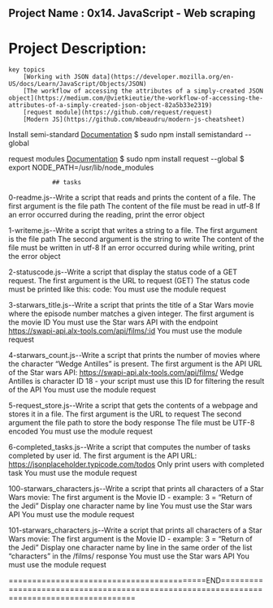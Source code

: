 ## Project Name : 0x14. JavaScript - Web scraping

# Project Description:
    key topics
        [Working with JSON data](https://developer.mozilla.org/en-US/docs/Learn/JavaScript/Objects/JSON)
        [The workflow of accessing the attributes of a simply-created JSON object](https://medium.com/@vietkieutie/the-workflow-of-accessing-the-attributes-of-a-simply-created-json-object-82a5b33e2319)
        [request module](https://github.com/request/request)
        [Modern JS](https://github.com/mbeaudru/modern-js-cheatsheet)

Install semi-standard
[Documentation](https://github.com/request/request)
$ sudo npm install semistandard --global

request modules
    [Documentation](https://github.com/request/request)
    $ sudo npm install request --global
    $ export NODE_PATH=/usr/lib/node_modules

                ## tasks

0-readme.js--Write a script that reads and prints the content of a file.
    The first argument is the file path
    The content of the file must be read in utf-8
    If an error occurred during the reading, print the error object

1-writeme.js--Write a script that writes a string to a file.
    The first argument is the file path
    The second argument is the string to write
    The content of the file must be written in utf-8
    If an error occurred during while writing, print the error object

2-statuscode.js--Write a script that display the status code of a GET request.
    The first argument is the URL to request (GET)
    The status code must be printed like this: code: <status code>
    You must use the module request

3-starwars_title.js--Write a script that prints the title of a Star Wars movie where the episode number matches a given integer.
    The first argument is the movie ID
    You must use the Star wars API with the endpoint https://swapi-api.alx-tools.com/api/films/:id
    You must use the module request

4-starwars_count.js--Write a script that prints the number of movies where the character “Wedge Antilles” is present.
    The first argument is the API URL of the Star wars API: https://swapi-api.alx-tools.com/api/films/
    Wedge Antilles is character ID 18 - your script must use this ID for filtering the result of the API
    You must use the module request

5-request_store.js--Write a script that gets the contents of a webpage and stores it in a file.
    The first argument is the URL to request
    The second argument the file path to store the body response
    The file must be UTF-8 encoded
    You must use the module request

6-completed_tasks.js--Write a script that computes the number of tasks completed by user id.
    The first argument is the API URL: https://jsonplaceholder.typicode.com/todos
    Only print users with completed task
    You must use the module request

100-starwars_characters.js--Write a script that prints all characters of a Star Wars movie:
    The first argument is the Movie ID - example: 3 = “Return of the Jedi”
    Display one character name by line
    You must use the Star wars API
    You must use the module request

101-starwars_characters.js--Write a script that prints all characters of a Star Wars movie:
    The first argument is the Movie ID - example: 3 = “Return of the Jedi”
    Display one character name by line in the same order of the list “characters” in the /films/ response
    You must use the Star wars API
    You must use the module request

==========================================END==========================================================================================
